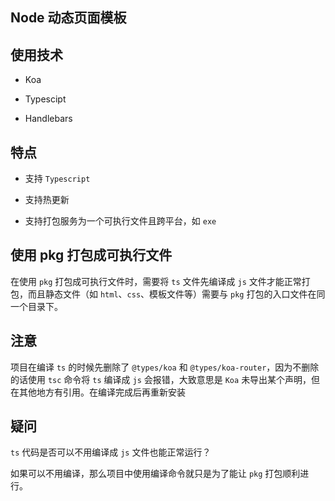 ## Node 动态页面模板



## 使用技术

* Koa

* Typescipt

* Handlebars 


## 特点

* 支持 `Typescript`

* 支持热更新

* 支持打包服务为一个可执行文件且跨平台，如 `exe`


## 使用 pkg 打包成可执行文件

在使用 `pkg` 打包成可执行文件时，需要将 `ts` 文件先编译成 `js` 文件才能正常打包，而且静态文件（如 `html`、`css`、模板文件等）需要与 `pkg` 打包的入口文件在同一个目录下。


## 注意

项目在编译 `ts` 的时候先删除了 `@types/koa` 和 `@types/koa-router`，因为不删除的话使用 `tsc` 命令将 `ts` 编译成 `js` 会报错，大致意思是 `Koa` 未导出某个声明，但在其他地方有引用。在编译完成后再重新安装



## 疑问

`ts` 代码是否可以不用编译成 `js` 文件也能正常运行？


如果可以不用编译，那么项目中使用编译命令就只是为了能让 `pkg` 打包顺利进行。
